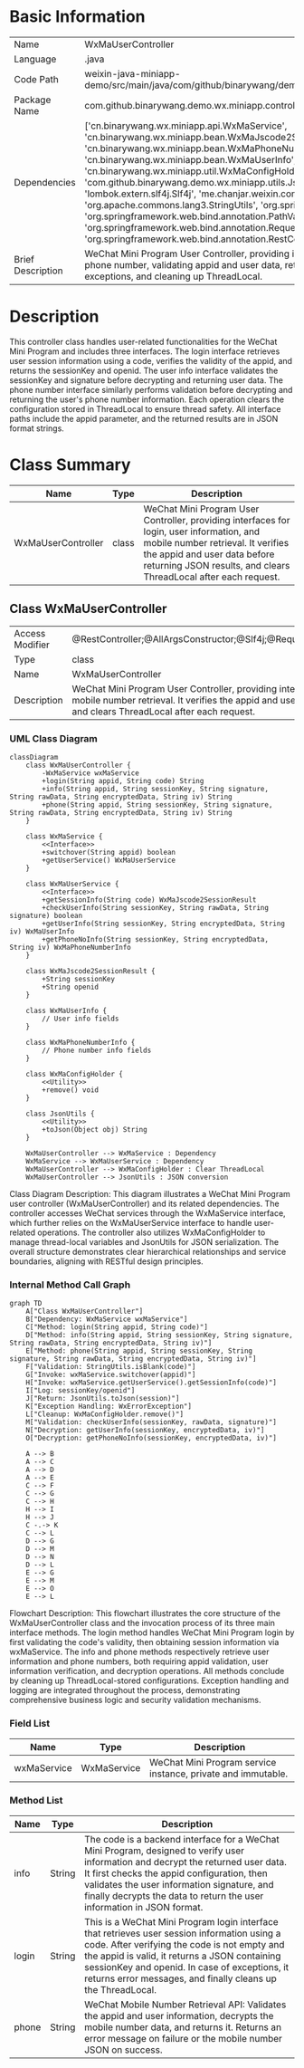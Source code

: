 # Basic Information

|      |      |
|------|------|
| Name | WxMaUserController |
| Language | .java |
| Code Path | weixin-java-miniapp-demo/src/main/java/com/github/binarywang/demo/wx/miniapp/controller/WxMaUserController.java |
| Package Name | com.github.binarywang.demo.wx.miniapp.controller |
| Dependencies | ['cn.binarywang.wx.miniapp.api.WxMaService', 'cn.binarywang.wx.miniapp.bean.WxMaJscode2SessionResult', 'cn.binarywang.wx.miniapp.bean.WxMaPhoneNumberInfo', 'cn.binarywang.wx.miniapp.bean.WxMaUserInfo', 'cn.binarywang.wx.miniapp.util.WxMaConfigHolder', 'com.github.binarywang.demo.wx.miniapp.utils.JsonUtils', 'lombok.AllArgsConstructor', 'lombok.extern.slf4j.Slf4j', 'me.chanjar.weixin.common.error.WxErrorException', 'org.apache.commons.lang3.StringUtils', 'org.springframework.web.bind.annotation.GetMapping', 'org.springframework.web.bind.annotation.PathVariable', 'org.springframework.web.bind.annotation.RequestMapping', 'org.springframework.web.bind.annotation.RestController'] |
| Brief Description | WeChat Mini Program User Controller, providing interfaces for login, retrieving user information and phone number, validating appid and user data, returning results in JSON format, handling exceptions, and cleaning up ThreadLocal. |

# Description

This controller class handles user-related functionalities for the WeChat Mini Program and includes three interfaces. The login interface retrieves user session information using a code, verifies the validity of the appid, and returns the sessionKey and openid. The user info interface validates the sessionKey and signature before decrypting and returning user data. The phone number interface similarly performs validation before decrypting and returning the user's phone number information. Each operation clears the configuration stored in ThreadLocal to ensure thread safety. All interface paths include the appid parameter, and the returned results are in JSON format strings.

# Class Summary

| Name   | Type  | Description |
|-------|------|-------------|
| WxMaUserController | class | WeChat Mini Program User Controller, providing interfaces for login, user information, and mobile number retrieval. It verifies the appid and user data before returning JSON results, and clears ThreadLocal after each request. |



## Class WxMaUserController

|      |      |
|------|------|
| Access Modifier | @RestController;@AllArgsConstructor;@Slf4j;@RequestMapping("/wx/user/{appid}");public |
| Type | class |
| Name | WxMaUserController |
| Description | WeChat Mini Program User Controller, providing interfaces for login, user information, and mobile number retrieval. It verifies the appid and user data before returning JSON results, and clears ThreadLocal after each request. |


### UML Class Diagram

```mermaid
classDiagram
    class WxMaUserController {
        -WxMaService wxMaService
        +login(String appid, String code) String
        +info(String appid, String sessionKey, String signature, String rawData, String encryptedData, String iv) String
        +phone(String appid, String sessionKey, String signature, String rawData, String encryptedData, String iv) String
    }

    class WxMaService {
        <<Interface>>
        +switchover(String appid) boolean
        +getUserService() WxMaUserService
    }

    class WxMaUserService {
        <<Interface>>
        +getSessionInfo(String code) WxMaJscode2SessionResult
        +checkUserInfo(String sessionKey, String rawData, String signature) boolean
        +getUserInfo(String sessionKey, String encryptedData, String iv) WxMaUserInfo
        +getPhoneNoInfo(String sessionKey, String encryptedData, String iv) WxMaPhoneNumberInfo
    }

    class WxMaJscode2SessionResult {
        +String sessionKey
        +String openid
    }

    class WxMaUserInfo {
        // User info fields
    }

    class WxMaPhoneNumberInfo {
        // Phone number info fields
    }

    class WxMaConfigHolder {
        <<Utility>>
        +remove() void
    }

    class JsonUtils {
        <<Utility>>
        +toJson(Object obj) String
    }

    WxMaUserController --> WxMaService : Dependency
    WxMaService --> WxMaUserService : Dependency
    WxMaUserController --> WxMaConfigHolder : Clear ThreadLocal
    WxMaUserController --> JsonUtils : JSON conversion
```

Class Diagram Description: This diagram illustrates a WeChat Mini Program user controller (WxMaUserController) and its related dependencies. The controller accesses WeChat services through the WxMaService interface, which further relies on the WxMaUserService interface to handle user-related operations. The controller also utilizes WxMaConfigHolder to manage thread-local variables and JsonUtils for JSON serialization. The overall structure demonstrates clear hierarchical relationships and service boundaries, aligning with RESTful design principles.


### Internal Method Call Graph

```mermaid
graph TD
    A["Class WxMaUserController"]
    B["Dependency: WxMaService wxMaService"]
    C["Method: login(String appid, String code)"]
    D["Method: info(String appid, String sessionKey, String signature, String rawData, String encryptedData, String iv)"]
    E["Method: phone(String appid, String sessionKey, String signature, String rawData, String encryptedData, String iv)"]
    F["Validation: StringUtils.isBlank(code)"]
    G["Invoke: wxMaService.switchover(appid)"]
    H["Invoke: wxMaService.getUserService().getSessionInfo(code)"]
    I["Log: sessionKey/openid"]
    J["Return: JsonUtils.toJson(session)"]
    K["Exception Handling: WxErrorException"]
    L["Cleanup: WxMaConfigHolder.remove()"]
    M["Validation: checkUserInfo(sessionKey, rawData, signature)"]
    N["Decryption: getUserInfo(sessionKey, encryptedData, iv)"]
    O["Decryption: getPhoneNoInfo(sessionKey, encryptedData, iv)"]

    A --> B
    A --> C
    A --> D
    A --> E
    C --> F
    C --> G
    C --> H
    H --> I
    H --> J
    C -.-> K
    C --> L
    D --> G
    D --> M
    D --> N
    D --> L
    E --> G
    E --> M
    E --> O
    E --> L
```

Flowchart Description:
This flowchart illustrates the core structure of the WxMaUserController class and the invocation process of its three main interface methods. The login method handles WeChat Mini Program login by first validating the code's validity, then obtaining session information via wxMaService. The info and phone methods respectively retrieve user information and phone numbers, both requiring appid validation, user information verification, and decryption operations. All methods conclude by cleaning up ThreadLocal-stored configurations. Exception handling and logging are integrated throughout the process, demonstrating comprehensive business logic and security validation mechanisms.

### Field List

| Name  | Type  | Description |
|-------|-------|------|
| wxMaService | WxMaService | WeChat Mini Program service instance, private and immutable. |

### Method List

| Name  | Type  | Description |
|-------|-------|------|
| info | String | The code is a backend interface for a WeChat Mini Program, designed to verify user information and decrypt the returned user data. It first checks the appid configuration, then validates the user information signature, and finally decrypts the data to return the user information in JSON format. |
| login | String | This is a WeChat Mini Program login interface that retrieves user session information using a code. After verifying the code is not empty and the appid is valid, it returns a JSON containing sessionKey and openid. In case of exceptions, it returns error messages, and finally cleans up the ThreadLocal. |
| phone | String | WeChat Mobile Number Retrieval API: Validates the appid and user information, decrypts the mobile number data, and returns it. Returns an error message on failure or the mobile number JSON on success. |




